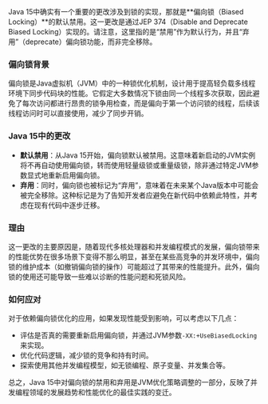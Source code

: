 Java 15中确实有一个重要的更改涉及到锁的实现，那就是**偏向锁（Biased Locking）**的默认禁用。这一更改是通过JEP 374（Disable and Deprecate Biased Locking）实现的。请注意，这里指的是“禁用”作为默认行为，并且“弃用”（deprecate）偏向锁功能，而非完全移除。

### 偏向锁背景

偏向锁是Java虚拟机（JVM）中的一种锁优化机制，设计用于提高轻负载多线程环境下同步代码块的性能。它假定大多数情况下锁由同一个线程多次获取，因此避免了每次访问都进行昂贵的锁争用检查，而是偏向于第一个访问锁的线程，后续该线程访问时可以直接使用，减少了同步开销。

### Java 15中的更改

- **默认禁用**：从Java 15开始，偏向锁默认被禁用。这意味着新启动的JVM实例将不再自动使用偏向锁，转而使用轻量级锁或重量级锁，除非通过特定JVM参数显式地重新启用偏向锁。
- **弃用**：同时，偏向锁也被标记为“弃用”，意味着在未来某个Java版本中可能会被完全移除。这种标记是为了告知开发者应避免在新代码中依赖此特性，并考虑在现有代码中逐步迁移。

### 理由

这一更改的主要原因是，随着现代多核处理器和并发编程模式的发展，偏向锁带来的性能优势在很多场景下变得不那么明显，甚至在某些高竞争的并发环境中，偏向锁的维护成本（如撤销偏向锁的操作）可能超过了其带来的性能提升。此外，偏向锁的使用还可能导致一些难以诊断的性能问题和死锁风险。

### 如何应对

对于依赖偏向锁优化的应用，如果发现性能受到影响，可以考虑以下几点：

- 评估是否真的需要重新启用偏向锁，并通过JVM参数`-XX:+UseBiasedLocking`来实现。
- 优化代码逻辑，减少锁的竞争和持有时间。
- 探索使用其他并发编程模型，如无锁编程、原子变量、并发集合等。

总之，Java 15中对偏向锁的禁用和弃用是JVM优化策略调整的一部分，反映了并发编程领域的发展趋势和性能优化的最佳实践的变迁。